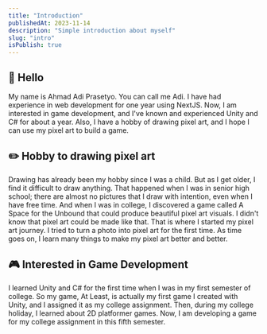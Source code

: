 ```yaml
---
title: "Introduction"
publishedAt: 2023-11-14
description: "Simple introduction about myself"
slug: "intro"
isPublish: true
---
```


## 👋 Hello 
My name is Ahmad Adi Prasetyo. You can call me Adi. I have had experience in web development for one year using NextJS. Now, I am interested in game development, and I've known and experienced Unity and C# for about a year. Also, I have a hobby of drawing pixel art, and I hope I can use my pixel art to build a game.


## ✏️ Hobby to drawing pixel art
Drawing has already been my hobby since I was a child. But as I get older, I find it difficult to draw anything. That happened when I was in senior high school; there are almost no pictures that I draw with intention, even when I have free time. And when I was in college, I discovered a game called A Space for the Unbound that could produce beautiful pixel art visuals. I didn't know that pixel art could be made like that. That is where I started my pixel art journey. I tried to turn a photo into pixel art for the first time. As time goes on, I learn many things to make my pixel art better and better.


## 🎮 Interested in Game Development
I learned Unity and C# for the first time when I was in my first semester of college. So my game, At Least, is actually my first game I created with Unity, and I assigned it as my college assignment. Then, during my college holiday, I learned about 2D platformer games. Now, I am developing a game for my college assignment in this fifth semester.